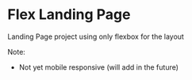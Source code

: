 # Flex Landing Page
Landing Page project using only flexbox for the layout

Note:
- Not yet mobile responsive (will add in the future)
